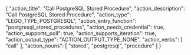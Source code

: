 {
"action_title": "Call PostgreSQL Stored Procedure",
"action_description": "Call PostgreSQL Stored Procedure",
"action_type": "LEGO_TYPE_POSTGRESQL",
"action_entry_function": "postgresql_stored_procedures",
"action_needs_credential": true,
"action_supports_poll": true,
"action_supports_iteration": true,
"action_output_type": "ACTION_OUTPUT_TYPE_NONE",
"action_verbs": [
"call"
],
"action_nouns": [
"stored",
"postgresql",
"procedure"
]
}
